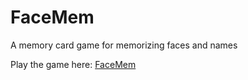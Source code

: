 # FaceMem
A memory card game for memorizing faces and names

Play the game here: [FaceMem](https://jensk-dk.github.io/FaceMem/)
